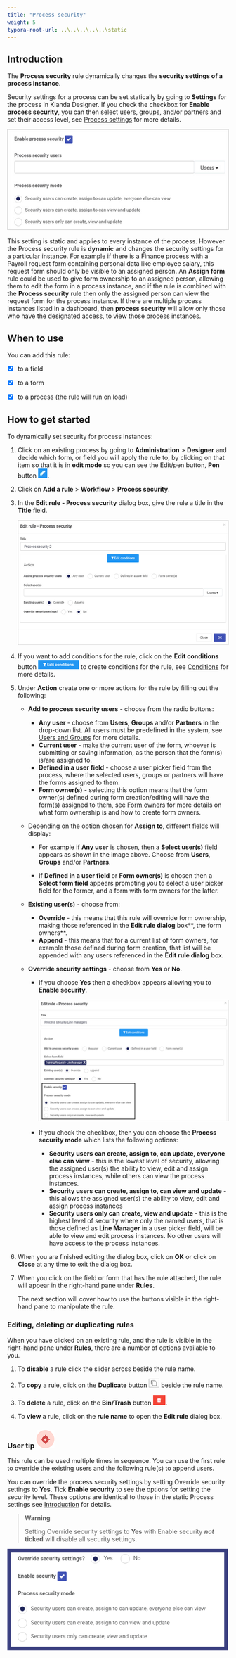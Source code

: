 ```yaml
---
title: "Process security"
weight: 5
typora-root-url: ..\..\..\..\..\static
---
```


## Introduction ##

The **Process security** rule dynamically changes the **security settings of a process instance**. 

Security settings for a process can be set statically by going to **Settings** for the process in Kianda Designer.  If you check the checkbox for **Enable process security**, you can then select users, groups, and/or partners and set their access level, see [Process settings](/docs/platform/application-designer/process/settings/) for more details.

![Process security settings](/images/process-security-settings.jpg)

This setting is static and applies to every instance of the process.  However the Process security rule is **dynamic** and changes the security settings for a particular instance. For example if there is a Finance process with a Payroll request form containing personal data like employee salary, this request form  should only be visible to an assigned person. An **Assign form** rule could be used to give form ownership to an assigned person, allowing them to edit the form in a process instance, and if the rule is combined with the **Process security** rule then only the assigned person can view the request form for the process instance. If there are multiple process instances listed in a dashboard, then **process security** will allow only those who have the designated access, to view those process instances. 



## When to use 

You can add this rule:
- [x] to a field
- [x] to a form 
- [x] to a process (the rule will run on load)



## How to get started

To dynamically set security for process instances:

1. Click on an existing process by going to **Administration** > **Designer** and decide which form, or field you will apply the rule to, by clicking on that item so that it is in **edit mode** so you can see the Edit/pen button,  **Pen** button ![Pen button](/images/penicon.png).

2. Click on **Add a rule** > **Workflow** > **Process security**. 

3. In the **Edit rule - Process security** dialog box, give the rule a title in the **Title** field.

   ![Edit rule - Process security dialog box](/images/process-security-rule.jpg)

4. If you want to add conditions for the rule, click on the **Edit conditions** button ![Edit conditions button](/images/editconditions.png) to create conditions for the rule, see [Conditions](/docs/platform/rules/general/add-conditions/) for more details.

5. Under **Action** create one or more actions for the rule by filling out the following:

   - **Add to process security users** - choose from the radio buttons:
     - **Any user** - choose from **Users**, **Groups** and/or **Partners** in the drop-down list. All users must be predefined in the system, see [Users and Groups](/docs/platform/administration/users/) for more details. 
     - **Current user** - make the current user of the form, whoever is submitting or saving information, as the person that the form(s) is/are assigned to.
     - **Defined in a user field** - choose a user picker field from the process, where the selected users, groups or partners will have the forms assigned to them. 
     - **Form owner(s)** - selecting this option means that the form owner(s) defined during form creation/editing will have the form(s) assigned to them, see [Form owners](/docs/platform/application-designer/forms/form-owners/) for more details on what form ownership is and how to create form owners.
   - Depending on the option chosen for **Assign to**, different fields will display: 
     - For example if **Any user** is chosen, then a **Select user(s)** field appears as shown in the image above. Choose from **Users**, **Groups** and/or **Partners**.

     - If **Defined in a user field** or **Form owner(s)** is chosen then a **Select form field** appears prompting you to select a user picker field for the former, and a form with form owners for the latter.  

   - **Existing user(s)** - choose from:
     -  **Override** - this means that this rule will override form ownership, making those referenced in the **Edit rule dialog** box**, the form owners**.
     -  **Append** - this means that for a current list of form owners, for example those defined during form creation, that list will be appended with any users referenced in the **Edit rule dialog** box. 
   
   - **Override security settings** - choose from **Yes** or **No**.
   
     - If you choose **Yes** then a checkbox appears allowing you to **Enable security**. 
   
       ![Process security enabled security example](/images/process-security-rule-enabled.jpg)
   
     - If you check the checkbox, then you can choose the **Process security mode** which lists the following options:
   
       -  **Security users can create, assign to, can update, everyone else can view** - this is the lowest level of security, allowing the assigned user(s) the ability to view, edit and assign process instances, while others can view the process instances.
       -  **Security users can create, assign to, can view and update** - this allows the assigned user(s) the ability to view, edit and assign process instances
       -  **Security users only can create, view and update** - this is the highest level of security where only the named users, that is those defined as **Line Manager** in a user picker field, will be able to view and edit process instances. No other users will have access to the process instances.

6. When you are finished editing the dialog box, click on **OK** or click on **Close** at any time to exit the dialog box.

8. When you click on the field or form that has the rule attached, the rule will appear in the right-hand pane under **Rules**. 

   The next section will cover how to use the buttons visible in the right-hand pane to manipulate the rule.



### Editing, deleting or duplicating rules

When you have clicked on an existing rule, and the rule is visible in the right-hand pane under **Rules**, there are a number of options available to you.

1. To **disable** a rule click the slider across beside the rule name. 

2. To **copy** a rule, click on the **Duplicate** button ![Duplicate button](/images/duplicate-button.jpg) beside the rule name. 

3. To **delete** a rule, click on the **Bin/Trash** button ![Bin/Trash button](/images/bin.png).

4. To **view** a rule, click on the **rule name** to open the **Edit rule** dialog box.





### User tip ![Target icon](/images/05.png) ###

This rule can be used multiple times in sequence.  You can use the first rule to override the existing users and the following rule(s) to append users.

You can override the process security settings by setting Override security settings to **Yes**. Tick **Enable security** to see the options for setting the security level.  These options are identical to those in the static Process settings see [Introduction](#introduction) for details.

> **Warning** 
>
> Setting Override security settings to **Yes** with Enable security ***not* ticked** will disable all security settings.

![Process security rule dialog box 2](/images/ProcessSecurity2.png)